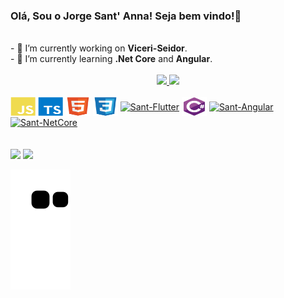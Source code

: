 ### Olá,  Sou o Jorge Sant' Anna! Seja bem vindo!👋
  <br/>
  - 🔭 I’m currently working on <strong>Viceri-Seidor</strong>.
  <br/>
  - 🌱 I’m currently learning <strong>.Net Core</strong> and <strong>Angular</strong>.
  <br/>
  <br/>
<div align="center">
  <a href="https://github.com/santjl">
  <img height="180em" src="https://github-readme-stats.vercel.app/api?username=santjl&show_icons=true&theme=tokyonight&include_all_commits=true&count_private=true"/>
  <img height="180em" src="https://github-readme-stats.vercel.app/api/top-langs/?username=santjl&layout=compact&langs_count=7&theme=tokyonight"/>
</div>
 <div style="display: inline_block"><br>
  <a href="https://developer.mozilla.org/pt-BR/docs/Web/JavaScript"><img align="center" alt="Sant-Js" height="30" width="40" src="https://raw.githubusercontent.com/devicons/devicon/master/icons/javascript/javascript-plain.svg"></a>
  <a href="https://www.typescriptlang.org/docs/"><img align="center" alt="Sant-Ts" height="30" width="40" src="https://raw.githubusercontent.com/devicons/devicon/master/icons/typescript/typescript-plain.svg"></a>
  <a href="https://developer.mozilla.org/en-US/docs/Glossary/HTML5"><img align="center" alt="Sant-HTML" height="30" width="40" src="https://raw.githubusercontent.com/devicons/devicon/master/icons/html5/html5-original.svg"></a>
  <a href="https://developer.mozilla.org/pt-BR/docs/Web/CSS"><img align="center" alt="Sant-CSS" height="30" width="40" src="https://raw.githubusercontent.com/devicons/devicon/master/icons/css3/css3-original.svg"></a>
  <a href="https://flutter.dev/"><img align="center" alt="Sant-Flutter" height="30" width="40" src="https://cdn.jsdelivr.net/gh/devicons/devicon/icons/flutter/flutter-original.svg"></a>
  <a href="https://docs.microsoft.com/pt-br/dotnet/csharp/"><img align="center" alt="Sant-Csharp" height="30" width="40" src="https://raw.githubusercontent.com/devicons/devicon/master/icons/csharp/csharp-original.svg"></a>
  <a href="https://angular.io/"><img align="center" alt="Sant-Angular" height="30" width="40" src="https://cdn.jsdelivr.net/gh/devicons/devicon/icons/angularjs/angularjs-original.svg"></a>
   <a href="https://docs.microsoft.com/pt-br/aspnet/core/?view=aspnetcore-6.0"><img align="center" alt="Sant-NetCore" height="30" width="40" src="https://cdn.jsdelivr.net/gh/devicons/devicon/icons/dotnetcore/dotnetcore-original.svg"></a>
</div>

 <br/>
 <br/>
<div> 
  <a href = "mailto:jlagsdev@gmail.com"><img src="https://img.shields.io/badge/-Gmail-%23333?style=for-the-badge&logo=gmail&logoColor=white" target="_blank"></a>
  <a href="https://www.linkedin.com/in/jorge-sant-anna-60478a1ba/" target="_blank"><img src="https://img.shields.io/badge/-LinkedIn-%230077B5?style=for-the-badge&logo=linkedin&logoColor=white" target="_blank"></a> 
  
 ![Snake animation](https://github.com/santjl/santjl/blob/output/github-contribution-grid-snake.svg)
</div>
<!--
**Santjl/santjl** is a ✨ _special_ ✨ repository because its `README.md` (this file) appears on your GitHub profile.

Here are some ideas to get you started:

- 🔭 I’m currently working on ...
- 🌱 I’m currently learning ...
- 👯 I’m looking to collaborate on ...
- 🤔 I’m looking for help with ...
- 💬 Ask me about ...
- 📫 How to reach me: ...
- 😄 Pronouns: ...
- ⚡ Fun fact: ...
-->
